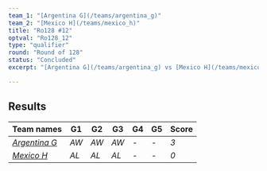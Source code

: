 ```yaml
---
team_1: "[Argentina G](/teams/argentina_g)"
team_2: "[Mexico H](/teams/mexico_h)"
title: "Ro128 #12"
optval: "Ro128_12"
type: "qualifier"
round: "Round of 128"
status: "Concluded"
excerpt: "[Argentina G](/teams/argentina_g) vs [Mexico H](/teams/mexico_h)"

---
```

## Results

| Team names | G1 | G2 | G3 | G4 | G5 | Score |
| -- | -- | -- | -- | -- | -- | -- |
| *[Argentina G](/teams/argentina_g)* | *AW* | *AW* | *AW* | *-* | *-* | *3* |
| *[Mexico H](/teams/mexico_h)* | *AL* | *AL* | *AL* | *-* | *-* | *0* |
